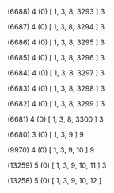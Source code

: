 (6688) 4 (0) [ 1, 3, 8, 3293 ] 3 


(6687) 4 (0) [ 1, 3, 8, 3294 ] 3 


(6686) 4 (0) [ 1, 3, 8, 3295 ] 3 


(6685) 4 (0) [ 1, 3, 8, 3296 ] 3 


(6684) 4 (0) [ 1, 3, 8, 3297 ] 3 


(6683) 4 (0) [ 1, 3, 8, 3298 ] 3 


(6682) 4 (0) [ 1, 3, 8, 3299 ] 3 


(6681) 4 (0) [ 1, 3, 8, 3300 ] 3 


(6680) 3 (0) [ 1, 3, 9 ] 9 


(9970) 4 (0) [ 1, 3, 9, 10 ] 9 


(13259) 5 (0) [ 1, 3, 9, 10, 11 ] 3 


(13258) 5 (0) [ 1, 3, 9, 10, 12 ]  

